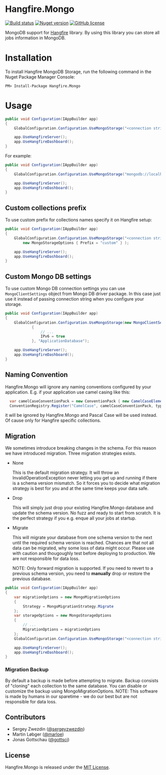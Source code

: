 Hangfire.Mongo
==============

[![Build status](https://ci.appveyor.com/api/projects/status/xjr953s29pwwsuq4?svg=true)](https://ci.appveyor.com/project/sergeyzwezdin/hangfire-mongo) [![Nuget version](https://img.shields.io/nuget/v/Hangfire.Mongo.svg)](https://www.nuget.org/packages/Hangfire.Mongo) [![GitHub license](https://img.shields.io/badge/license-MIT-lightgrey.svg)](https://raw.githubusercontent.com/sergun/Hangfire.Mongo/master/LICENSE)

MongoDB support for [Hangfire](http://hangfire.io/) library. By using this library you can store all jobs information in MongoDB.

# Installation

To install Hangfire MongoDB Storage, run the following command in the Nuget Package Manager Console:

```
PM> Install-Package Hangfire.Mongo
```

# Usage

```csharp
public void Configuration(IAppBuilder app)
{
    GlobalConfiguration.Configuration.UseMongoStorage("<connection string>", "<database name>");

    app.UseHangfireServer();
    app.UseHangfireDashboard();
}
```

For example:

```csharp
public void Configuration(IAppBuilder app)
{
    GlobalConfiguration.Configuration.UseMongoStorage("mongodb://localhost", "ApplicationDatabase");

    app.UseHangfireServer();
    app.UseHangfireDashboard();
}
```

## Custom collections prefix

To use custom prefix for collections names specify it on Hangfire setup:

```csharp
public void Configuration(IAppBuilder app)
{
    GlobalConfiguration.Configuration.UseMongoStorage("<connection string>", "<database name>",
        new MongoStorageOptions { Prefix = "custom" } );

    app.UseHangfireServer();
    app.UseHangfireDashboard();
}
```

## Custom Mongo DB settings

To use custom Mongo DB connection settings you can use `MongoClientSettings` object from Mongo DB driver package.
In this case just use it instead of passing connection string when you configure your storage.

```csharp
public void Configuration(IAppBuilder app)
{
    GlobalConfiguration.Configuration.UseMongoStorage(new MongoClientSettings()
            {
                // ...
                IPv6 = true
            }, "ApplicationDatabase");

    app.UseHangfireServer();
    app.UseHangfireDashboard();
}
```

## Naming Convention
Hangfire.Mongo will ignore any naming conventions configured by your application.
E.g. if your application use camel casing like this:
```csharp
  var camelCaseConventionPack = new ConventionPack { new CamelCaseElementNameConvention() };
  ConventionRegistry.Register("CamelCase", camelCaseConventionPack, type => true);
```
it will be ignored by Hangfire.Mongo and Pascal Case will be used instead. Of cause only for Hangfire specific collections.

## Migration

We sometimes introduce breaking changes in the schema. For this reason we have introduced migration.
Three migration strategies exists.
- None

  This is the default migration strategy. It will throw an InvalidOperationException never letting you get up and running if there is a schema version mismatch. So it forces you to decide what migration strategy is best for you and at the same time keeps your data safe.
- Drop

  This will simply just drop your existing Hangfire.Mongo database and update the schema version. No fuzz and ready to start from scratch.
  It is the perfect strategy if you e.g. enque all your jobs at startup.
- Migrate

  This will migrate your database from one schema version to the next until the required schema version is reached. Chances are that not all data can be migrated, why some loss of data might occur. Please use with caution and thougoughly test before deploying to production. We are not responsible for data loss.

  NOTE: Only forward migration is supported. If you need to revert to a previous schema version, you need to **manually** drop or restore the previous database.

```csharp
public void Configuration(IAppBuilder app)
{
    var migrationOptions = new MongoMigrationOptions
    {
        Strategy = MongoMigrationStrategy.Migrate
    };
    var storageOptions = new MongoStorageOptions
    {
        // ...
        MigrationOptions = migrationOptions
    };
    GlobalConfiguration.Configuration.UseMongoStorage("<connection string>", "<database name>", storageOptions);

    app.UseHangfireServer();
    app.UseHangfireDashboard();
}
```

### Migration Backup
By default a backup is made before attempting to migrate.
Backup consists of "cloning" each collection to the same database.
You can disable or customize the backup using MongoMigrationOptions.
NOTE: This software is made by humans in our sparetime - we do our best but are not responsible for data loss.

Contributors
------------

- Sergey Zwezdin ([@sergeyzwezdin](https://github.com/sergeyzwezdin))
- Martin Løbger ([@marloe](https://github.com/marloe))
- Jonas Gottschau ([@gottscj](https://github.com/gottscj))

License
-------

Hangfire.Mongo is released under the [MIT License](https://raw.githubusercontent.com/sergun/Hangfire.Mongo/master/LICENSE).
